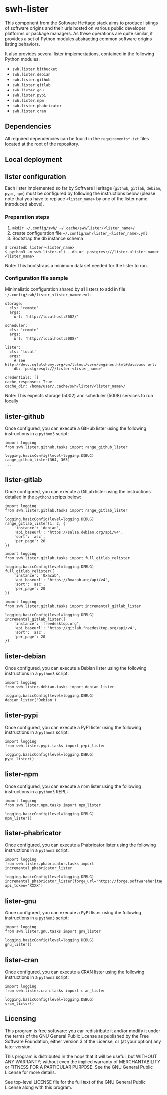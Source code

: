 swh-lister
==========

This component from the Software Heritage stack aims to produce listings
of software origins and their urls hosted on various public developer platforms
or package managers. As these operations are quite similar, it provides a set of
Python modules abstracting common software origins listing behaviors.

It also provides several lister implementations, contained in the
following Python modules:

- `swh.lister.bitbucket`
- `swh.lister.debian`
- `swh.lister.github`
- `swh.lister.gitlab`
- `swh.lister.gnu`
- `swh.lister.pypi`
- `swh.lister.npm`
- `swh.lister.phabricator`
- `swh.lister.cran`

Dependencies
------------

All required dependencies can be found in the `requirements*.txt` files located
at the root of the repository.

Local deployment
----------------

## lister configuration

Each lister implemented so far by Software Heritage (`github`, `gitlab`, `debian`, `pypi`, `npm`)
must be configured by following the instructions below (please note that you have to replace
`<lister_name>` by one of the lister name introduced above).

### Preparation steps

1. `mkdir ~/.config/swh/ ~/.cache/swh/lister/<lister_name>/`
2. create configuration file `~/.config/swh/lister_<lister_name>.yml`
3. Bootstrap the db instance schema

```lang=bash
$ createdb lister-<lister_name>
$ python3 -m swh.lister.cli --db-url postgres:///lister-<lister_name> <lister_name>
```

Note: This bootstraps a minimum data set needed for the lister to run.

### Configuration file sample

Minimalistic configuration shared by all listers to add in file `~/.config/swh/lister_<lister_name>.yml`:

```lang=yml
storage:
  cls: 'remote'
  args:
    url: 'http://localhost:5002/'

scheduler:
  cls: 'remote'
  args:
    url: 'http://localhost:5008/'

lister:
  cls: 'local'
  args:
    # see http://docs.sqlalchemy.org/en/latest/core/engines.html#database-urls
    db: 'postgresql:///lister-<lister_name>'

credentials: []
cache_responses: True
cache_dir: /home/user/.cache/swh/lister/<lister_name>/
```

Note: This expects storage (5002) and scheduler (5008) services to run locally

## lister-github

Once configured, you can execute a GitHub lister using the following instructions in a `python3` script:

```lang=python
import logging
from swh.lister.github.tasks import range_github_lister

logging.basicConfig(level=logging.DEBUG)
range_github_lister(364, 365)
...
```

## lister-gitlab

Once configured, you can execute a GitLab lister using the instructions detailed in the `python3` scripts below:

```lang=python
import logging
from swh.lister.gitlab.tasks import range_gitlab_lister

logging.basicConfig(level=logging.DEBUG)
range_gitlab_lister(1, 2, {
    'instance': 'debian',
    'api_baseurl': 'https://salsa.debian.org/api/v4',
    'sort': 'asc',
    'per_page': 20
})
```

```lang=python
import logging
from swh.lister.gitlab.tasks import full_gitlab_relister

logging.basicConfig(level=logging.DEBUG)
full_gitlab_relister({
    'instance': '0xacab',
    'api_baseurl': 'https://0xacab.org/api/v4',
    'sort': 'asc',
    'per_page': 20
})
```

```lang=python
import logging
from swh.lister.gitlab.tasks import incremental_gitlab_lister

logging.basicConfig(level=logging.DEBUG)
incremental_gitlab_lister({
    'instance': 'freedesktop.org',
    'api_baseurl': 'https://gitlab.freedesktop.org/api/v4',
    'sort': 'asc',
    'per_page': 20
})
```

## lister-debian

Once configured, you can execute a Debian lister using the following instructions in a `python3` script:

```lang=python
import logging
from swh.lister.debian.tasks import debian_lister

logging.basicConfig(level=logging.DEBUG)
debian_lister('Debian')
```

## lister-pypi

Once configured, you can execute a PyPI lister using the following instructions in a `python3` script:

```lang=python
import logging
from swh.lister.pypi.tasks import pypi_lister

logging.basicConfig(level=logging.DEBUG)
pypi_lister()
```

## lister-npm

Once configured, you can execute a npm lister using the following instructions in a `python3` REPL:

```lang=python
import logging
from swh.lister.npm.tasks import npm_lister

logging.basicConfig(level=logging.DEBUG)
npm_lister()
```

## lister-phabricator

Once configured, you can execute a Phabricator lister using the following instructions in a `python3` script:

```lang=python
import logging
from swh.lister.phabricator.tasks import incremental_phabricator_lister

logging.basicConfig(level=logging.DEBUG)
incremental_phabricator_lister(forge_url='https://forge.softwareheritage.org', api_token='XXXX')
```

## lister-gnu

Once configured, you can execute a PyPI lister using the following instructions in a `python3` script:

```lang=python
import logging
from swh.lister.gnu.tasks import gnu_lister

logging.basicConfig(level=logging.DEBUG)
gnu_lister()
```

## lister-cran

Once configured, you can execute a CRAN lister using the following instructions in a `python3` script:

```lang=python
import logging
from swh.lister.cran.tasks import cran_lister

logging.basicConfig(level=logging.DEBUG)
cran_lister()
```

Licensing
---------

This program is free software: you can redistribute it and/or modify it under
the terms of the GNU General Public License as published by the Free Software
Foundation, either version 3 of the License, or (at your option) any later
version.

This program is distributed in the hope that it will be useful, but WITHOUT ANY
WARRANTY; without even the implied warranty of MERCHANTABILITY or FITNESS FOR A
PARTICULAR PURPOSE.  See the GNU General Public License for more details.

See top-level LICENSE file for the full text of the GNU General Public License
along with this program.
